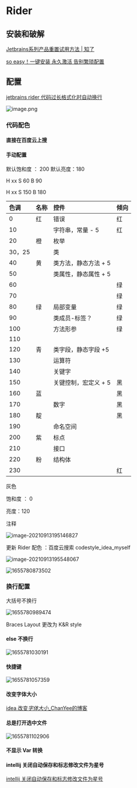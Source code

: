 # Rider

## 安装和破解

[Jetbrains系列产品重置试用方法 | 知了](https://zhile.io/2020/11/18/jetbrains-eval-reset-da33a93d.html)

[so easy！一键安装 永久激活 告别繁琐配置](https://mp.weixin.qq.com/s/P80mKniggyygOLYRatm6Xg)

## 配置

[jetbrains rider 代码过长格式化时自动换行](https://blog.csdn.net/assassinsshadow/article/details/81184468)


![image.png](https://image-1253155090.cos.ap-nanjing.myqcloud.com/202410221404799.png)
### 代码配色

#### 直接在百度云上搜

#### 手动配置

默认饱和度 ： 200 默认亮度：180

H xx S 60 B 90

H xx S 150 B 180

| 色调   | 名称 | 控件                 | 倾向 |
| :----- | :--- | :------------------- | :--- |
| 0      | 红   | 错误                 | 红   |
| 10     |      | 字符串，常量 - 5     | 红   |
| 20     | 橙   | 枚举                 |      |
| 30，25 |      | 类                   |      |
| 40     | 黄   | 类方法，静态方法 + 5 |      |
| 50     |      | 类属性，静态属性 + 5 |      |
| 60     |      |                      | 绿   |
| 70     |      |                      | 绿   |
| 80     | 绿   | 局部变量             | 绿   |
| 90     |      | 类成员-标签？        | 绿   |
| 100    |      | 方法形参             | 绿   |
| 110    |      |                      |      |
| 120    | 青   | 类字段，静态字段 +5  |      |
| 130    |      | 运算符               |      |
| 140    |      | 关键字               |      |
| 150    |      | 关键控制，宏定义 + 5 | 黑   |
| 160    | 蓝   |                      | 黑   |
| 170    |      | 数字                 | 黑   |
| 180    | 靛   |                      | 黑   |
| 190    |      | 命名空间             |      |
| 200    | 紫   | 标点                 |      |
| 210    |      | 接口                 |      |
| 220    | 粉   | 结构体               |      |
| 230    |      |                      | 红   |

灰色

饱和度 ： 0

亮度：120

注释

![image-20210913195146827](https://image-1253155090.cos.ap-nanjing.myqcloud.com/202303231905515.png)

更新 Rider 配色 ：百度云搜索 codestyle\_idea\_myself

![image-20210913195548067](https://image-1253155090.cos.ap-nanjing.myqcloud.com/202303231905851.png)

![1655780873502](image/rider/1655780873502.png)

### 换行配置

大括号不换行

![1655780989474](https://image-1253155090.cos.ap-nanjing.myqcloud.com/202303231905999.png)

Braces Layout 更改为 K&R style

#### else 不换行

![1655781030191](https://image-1253155090.cos.ap-nanjing.myqcloud.com/202303231905609.png)

#### 快捷键

![1655781057359](https://image-1253155090.cos.ap-nanjing.myqcloud.com/202303231905134.png)

#### 改变字体大小

[idea 改变*字体大小*_ChanYee的博客](https://www.baidu.com/link?url=-SCQAPneO3prshBYvYNHdZN0DSL7oD94q-20imy8tBglk6UWqub5JKGWjWSFvR3hjuaVzPDcEVjR5inxRQ6JsQCYYBuoiD1ROWYwR2DvrcG&wd=&eqid=961cb35c00012a040000000661a07f7b)

#### 总是打开选中文件

![1655781102906](https://image-1253155090.cos.ap-nanjing.myqcloud.com/202303231905720.png)

#### 不显示 Var 转换

#### intellij 关闭自动保存和标志修改文件为星号

[intellij 关闭自动保存和标志修改文件为星号](https://blog.csdn.net/wangjun5159/article/details/55223630)

